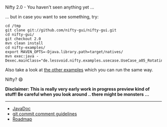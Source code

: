 Nifty 2.0 - You haven't seen anything yet ...

... but in case you want to see something, try:

```
cd /tmp
git clone git://github.com/nifty-gui/nifty-gui.git
cd nifty-gui/
git checkout 2.0
mvn clean install
cd nifty-examples/
export MAVEN_OPTS=-Djava.library.path=target/natives/
mvn exec:java -Dexec.mainClass="de.lessvoid.nifty.examples.usecase.UseCase_a05_RotatingChildNode"
```

Also take a look at [the other examples](https://github.com/void256/nifty-gui/tree/2.0/nifty-examples/src/main/java/de/lessvoid/nifty/examples/usecase) which you can run the same way.

Nifty? :smile:

**Disclaimer: This is really very early work in progress preview kind of stuff! Be careful when you look around .. there might be monsters ...**

---

* [JavaDoc](http://nifty-gui.github.io/nifty-gui/nifty/apidocs/index.html)
* [git commit comment guidelines](CONTRIBUTING.markdown)
* [Roadmap](https://github.com/nifty-gui/nifty-gui/wiki/Nifty-2.x-Roadmap)

